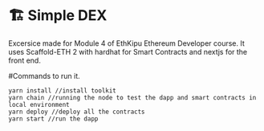 # 🏗 Simple DEX
Excersice made for Module 4 of EthKipu Ethereum Developer course.
It uses Scaffold-ETH 2 with hardhat for Smart Contracts and nextjs for the front end.

#Commands to run it.
```
yarn install //install toolkit
yarn chain //running the node to test the dapp and smart contracts in local environment
yarn deploy //deploy all the contracts
yarn start //run the dapp
```
